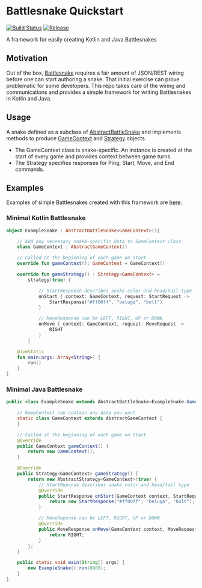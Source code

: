 # Battlesnake Quickstart 

[![Build Status](https://travis-ci.org/pambrose/battlesnake-quickstart.svg?branch=master)](https://travis-ci.org/pambrose/battlesnake-quickstart)
[![Release](https://jitpack.io/v/pambrose/battlesnake-quickstart.svg)](https://jitpack.io/#pambrose/battlesnake-quickstart)

A framework for easily creating Kotlin and Java Battlesnakes

## Motivation

Out of the box, [Battlesnake](https://battlesnake.io) requires a fair amount of JSON/REST wiring before one 
can start authoring a snake. That initial exercise can prove problematic for some developers. 
This repo takes care of the wiring and communications and provides a simple framework for writing 
Battlesnakes in Kotlin and Java.  

## Usage

A snake defined as a subclass of [AbstractBattleSnake](src/main/kotlin/io/battlesnake/core/AbstractBattleSnake.kt) and 
implements methods to produce [GameContext](src/main/kotlin/io/battlesnake/core/AbstractGameContext.kt) 
and [Strategy](src/main/kotlin/io/battlesnake/core/Strategy.kt) objects. 

* The GameContext class is snake-specific. An instance is created at the start of every game and 
provides context between game turns. 
* The Strategy specifies responses for Ping, Start, Move, and End commands.

## Examples

Examples of simple Battlesnakes created with this framework are [here](https://github.com/pambrose/battlesnake-examples).

### Minimal Kotlin Battlesnake

```kotlin
object ExampleSnake : AbstractBattleSnake<GameContext>(){

    // Add any necessary snake-specific data to GameContext class
    class GameContext : AbstractGameContext()

    // Called at the beginning of each game on Start
    override fun gameContext(): GameContext = GameContext()

    override fun gameStrategy() : Strategy<GameContext> =
        strategy(true) {

            // StartResponse describes snake color and head/tail type
            onStart { context: GameContext, request: StartRequest ->
                StartResponse("#ff00ff", "beluga", "bolt")
            }

            // MoveResponse can be LEFT, RIGHT, UP or DOWN
            onMove { context: GameContext, request: MoveRequest ->
                RIGHT
            }
        }

    @JvmStatic
    fun main(args: Array<String>) {
        run()
    }
}
```

### Minimal Java Battlesnake

```java
public class ExampleSnake extends AbstractBattleSnake<ExampleSnake.GameContext> {

    // GameContext can contain any data you want
    static class GameContext extends AbstractGameContext {
    }

    // Called at the beginning of each game on Start
    @Override
    public GameContext gameContext() {
        return new GameContext();
    }

    @Override
    public Strategy<GameContext> gameStrategy() {
        return new AbstractStrategy<GameContext>(true) {
            // StartReponse describes snake color and head/tail type
            @Override
            public StartResponse onStart(GameContext context, StartRequest request) {
                return new StartResponse("#ff00ff", "beluga", "bolt");
            }

            // MoveReponse can be LEFT, RIGHT, UP or DOWN
            @Override
            public MoveResponse onMove(GameContext context, MoveRequest request) {
                return RIGHT;
            }
        };
    }

    public static void main(String[] args) {
        new ExampleSnake().run(8080);
    }
}
```

